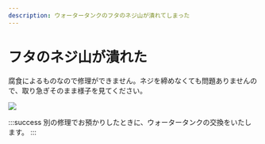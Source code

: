 ```yaml
---
description: ウォータータンクのフタのネジ山が潰れてしまった
---
```


# フタのネジ山が潰れた

腐食によるものなので修理ができません。ネジを締めなくても問題ありませんので、取り急ぎそのまま様子を見てください。

![](/assets/20191108\_05.jpg)

:::success
別の修理でお預かりしたときに、ウォータータンクの交換をいたします。
:::
